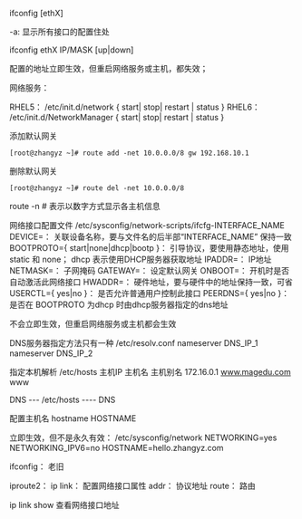 ifconfig [ethX]

-a: 显示所有接口的配置住处

ifconfig ethX IP/MASK  [up|down]

配置的地址立即生效，但重启网络服务或主机，都失效；

网络服务：

RHEL5：        /etc/init.d/network { start| stop| restart | status }
RHEL6：        /etc/init.d/NetworkManager { start| stop| restart | status }


添加默认网关
```shell
[root@zhangyz ~]# route add -net 10.0.0.0/8 gw 192.168.10.1
```

删除默认网关
```shell
[root@zhangyz ~]# route del -net 10.0.0.0/8
```

route -n        # 表示以数字方式显示各主机信息

网络接口配置文件
/etc/sysconfig/network-scripts/ifcfg-INTERFACE_NAME
DEVICE=：        关联设备名称，要与文件名的后半部“INTERFACE_NAME” 保持一致
BOOTPROTO={ start|none|dhcp|bootp }：        引导协议，要使用静态地址，使用static 和 none； dhcp 表示使用DHCP服务器获取地址
IPADDR=：        IP地址
NETMASK=：    子网掩码
GATEWAY=：   设定默认网关
ONBOOT=：    开机时是否自动激活此网络接口
HWADDR=：    硬件地址，要与硬件中的地址保持一致，可省
USERCTL={ yes|no }：     是否允许普通用户控制此接口
PEERDNS={ yes|no }：     是否在 BOOTPROTO 为dhcp 时由dhcp服务器指定的dns地址

不会立即生效，但重启网络服务或主机都会生效


DNS服务器指定方法只有一种
/etc/resolv.conf
nameserver DNS_IP_1
nameserver DNS_IP_2

指定本机解析
/etc/hosts
主机IP        主机名         主机别名
172.16.0.1  www.magedu.com      www

DNS --- /etc/hosts ---- DNS

配置主机名
hostname HOSTNAME

立即生效，但不是永久有效：
/etc/sysconfig/network
NETWORKING=yes
NETWORKING_IPV6=no
HOSTNAME=hello.zhangyz.com

ifconfig：   老旧

iproute2：
ip
link：   配置网络接口属性
addr：   协议地址
route：  路由

ip link show        查看网络接口地址

